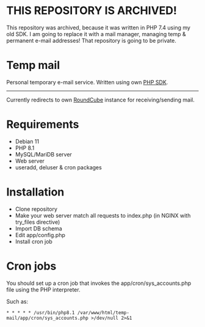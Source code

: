 # THIS REPOSITORY IS ARCHIVED! 

This repository was archived, because it was written in PHP 7.4 using my old SDK. I am going to replace it with a mail manager, managing temp & permanent e-mail addresses! That repository is going to be private.
 
# Temp mail

Personal temporary e-mail service. Written using own [PHP SDK](https://github.com/lopatar/PHP-SDK).
****
Currently redirects to own [RoundCube](https://roundcube.net) instance for receiving/sending mail.

# Requirements

- Debian 11
- PHP 8.1
- MySQL/MariDB server
- Web server
- useradd, deluser & cron packages

# Installation

- Clone repository
- Make your web server match all requests to index.php (in NGINX with try_files directive)
- Import DB schema
- Edit app/config.php
- Install cron job

# Cron jobs

You should set up a cron job that invokes the app/cron/sys_accounts.php file using the PHP interpreter.

Such as:

```
* * * * * /usr/bin/php8.1 /var/www/html/temp-mail/app/cron/sys_accounts.php >/dev/null 2>&1
```
